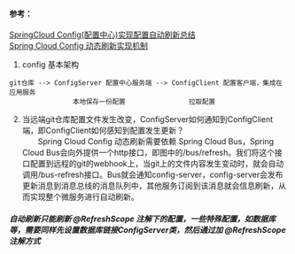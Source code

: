 #### 参考：
[SpringCloud Config(配置中心)实现配置自动刷新总结](https://blog.csdn.net/wtdm_160604/article/details/83720391)  
[Spring Cloud Config 动态刷新实现机制](https://blog.csdn.net/woshilijiuyi/article/details/88293782)  
1. config 基本架构
```
git仓库 --> ConfigServer 配置中心服务端 --> ConfigClient 配置客户端，集成在应用服务  
                本地保存一份配置                拉取配置
```
2. 当远端git仓库配置文件发生改变，ConfigServer如何通知到ConfigClient端，即ConfigClient如何感知到配置发生更新？  
&emsp;&emsp;Spring Cloud Config 动态刷新需要依赖 Spring Cloud Bus，Spring Cloud Bus会向外提供一个http接口，即图中的/bus/refresh。我们将这个接口配置到远程的git的webhook上，当git上的文件内容发生变动时，就会自动调用/bus-refresh接口。Bus就会通知config-server，config-server会发布更新消息到消息总线的消息队列中，其他服务订阅到该消息就会信息刷新，从而实现整个微服务进行自动刷新。
##### 自动刷新只能刷新 @RefreshScope 注解下的配置，一些特殊配置，如数据库等，需要同样先设置数据库链接ConfigServer类，然后通过加 @RefreshScope 注解方式  
